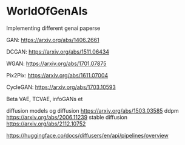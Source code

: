 # WorldOfGenAIs
Implementing different genai paperse


GAN: https://arxiv.org/abs/1406.2661

DCGAN: https://arxiv.org/abs/1511.06434

WGAN: https://arxiv.org/abs/1701.07875

Pix2Pix: https://arxiv.org/abs/1611.07004

CycleGAN: https://arxiv.org/abs/1703.10593

Beta VAE, TCVAE, infoGANs et

diffusion models
og diffusion https://arxiv.org/abs/1503.03585
ddpm https://arxiv.org/abs/2006.11239
stable diffusion https://arxiv.org/abs/2112.10752

https://huggingface.co/docs/diffusers/en/api/pipelines/overview